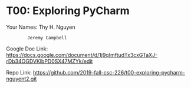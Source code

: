 # T00: Exploring PyCharm

Your Names: Thy H. Nguyen

           
            Jeremy Campbell
Google Doc Link: https://docs.google.com/document/d/1j9qImftudTx3cxGTaXJ-rDb34OGDVKlbPD0SX47MZYk/edit

Repo Link: https://github.com/2019-fall-csc-226/t00-exploring-pycharm-nguyent2.git
